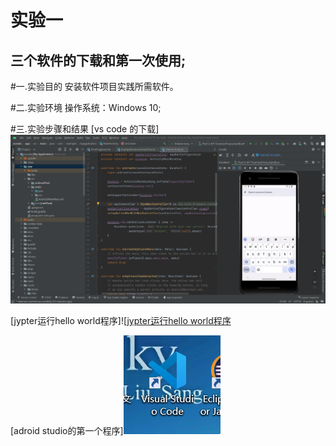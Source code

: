 # 实验一
  
## 三个软件的下载和第一次使用;

#一.实验目的
安装软件项目实践所需软件。

#二.实验环境
操作系统：Windows 10;

#三.实验步骤和结果
[vs code 的下载]![vs code 的下载](https://raw.githubusercontent.com/curry030drw/web/master/img/1.png)

[jypter运行hello world程序]![[jypter运行hello world程序](https://raw.githubusercontent.com/curry030drw/web/master/img/2.png)

[adroid studio的第一个程序]![adroid studio的第一个程序](https://raw.githubusercontent.com/curry030drw/web/master/img/3.png)

  

